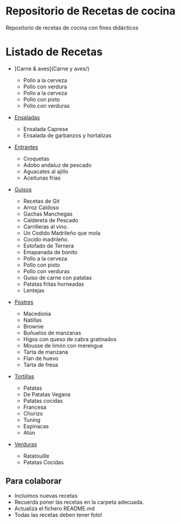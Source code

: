 ﻿# Repositorio de Recetas de cocina
Repositorio de recetas de cocina con fines didácticos

Listado de Recetas
===================

* [Carne & aves](Carne y aves/)
	- Pollo a la cerveza
	- Pollo con verdura
	- Pollo a la cerveza
	- Pollo con pisto
	- Pollo con verduras

* [Ensaladas](Ensaladas/)
	- Ensalada Caprese
	- Ensalada de garbanzos y hortalizas

* [Entrantes](Entrantes/)
	- Croquetas
	- Adobo andaluz de pescado
	- Aguacates al ajillo
	- Aceitunas frias

* [Guisos](Guisos/)
	- Recetas de Git
	- Arroz Caldoso
	- Gachas Manchegas
	- Caldereta de Pescado
	- Carrilleras al vino.
	- Un Codido Madrileño que mola
	- Cocido madrileño.
	- Estofado de Ternera
	- Emapanada de bonito
	- Pollo a la cerveza
	- Pollo con pisto
	- Pollo con verduras 
	- Guiso de carne con patatas  
	- Patatas fritas horneadas
	- Lentejas

* [Postres](Postres/)
	- Macedonia
	- Natillas
	- Brownie
	- Buñuelos de manzanas
	- Higos con queso de cabra gratinados
	- Mousse de limón con merengue
	- Tarta de manzana
	- Flan de huevo
	- Tarta de fresa

* [Tortillas](Tortillas/)
	- Patatas
	- De Patatas Vegana
	- Patatas cocidas
	- Francesa
	- Chorizo
	- Tuning
	- Espinacas
	- Atún

* [Verduras](Verduras/)
	- Ratatouille
	- Patatas Cocidas

Para colaborar
--------------

* Incluimos nuevas recetas
* Recuerda poner las recetas en la carpeta adecuada.
* Actualiza el fichero README.md
* Todas las recetas deben tener foto!
